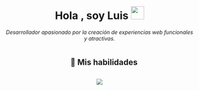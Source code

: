 
<h1 align="center"><b>Hola , soy Luis </b><img src="https://media.giphy.com/media/hvRJCLFzcasrR4ia7z/giphy.gif" width="35"></h1>
<p align="center"> <em>Desarrollador apasionado por la creación de experiencias web funcionales y atractivas.</em> </p>

<div id="user-content-toc">
  <ul align="center">
    <summary><h2 style="display: inline-block"> 🚀 Mis habilidades</h2></summary>
  </ul>
</div>

<!--Iconos de las tecnologías-->
<p align="center">
  <a href="https://skillicons.dev">
    <img src="https://skillicons.dev/icons?i=html,css,js,php,laravel,mysql,bootstrap,tailwind,sass,github,figma,postman" />
  </a>
</p>
